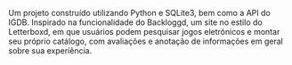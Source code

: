 Um projeto construído utilizando Python e SQLite3, bem como a API do IGDB. Inspirado na funcionalidade do Backloggd, um site no estilo do Letterboxd, em que usuários podem pesquisar jogos eletrônicos e montar seu próprio catálogo, com avaliações e anotação de informações em geral sobre sua experiência.
